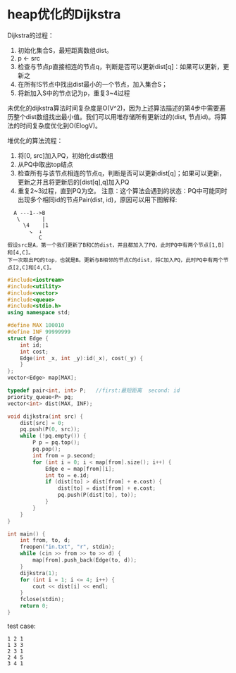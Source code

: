 # heap优化的Dijkstra
Dijkstra的过程：
1. 初始化集合S，最短距离数组dist。
2. p <- src
3. 检查与节点p直接相连的节点q，判断是否可以更新dist[q]：如果可以更新，更新之
4. 在所有!S节点中找出dist最小的一个节点，加入集合S；
5. 将新加入S中的节点记为p，重复3~4过程

未优化的dijkstra算法时间复杂度是O(V^2)，因为上述算法描述的第4步中需要遍历整个dist数组找出最小值。我们可以用堆存储所有更新过的(dist, 节点id)。将算法的时间复杂度优化到O(ElogV)。

堆优化的算法流程：
1. 将[0, src]加入PQ，初始化dist数组
2. 从PQ中取出top结点
3. 检查所有与该节点相连的节点q，判断是否可以更新dist[q]；如果可以更新，更新之并且将更新后的[dist[q],q]加入PQ
4. 重复2~3过程，直到PQ为空。
注意：这个算法会遇到的状态：PQ中可能同时出现多个相同id的节点Pair(dist, id)，原因可以用下图解释:
```
  A ---1-->B
   \       |
     \4    |1
       ↘  ↓
          C
假设src是A，第一个我们更新了B和C的dist，并且都加入了PQ，此时PQ中有两个节点[1,B]和[4,C]。
下一次取出PQ的top，也就是B。更新与B相邻的节点C的dist，将C加入PQ，此时PQ中有两个节点[2,C]和[4,C]。
```
```C++
#include<iostream>
#include<utility>
#include<vector>
#include<queue>
#include<stdio.h>
using namespace std;

#define MAX 100010
#define INF 99999999
struct Edge {
	int id;
	int cost;
	Edge(int _x, int _y):id(_x), cost(_y) {
	}
};
vector<Edge> map[MAX];

typedef pair<int, int> P;   //first:最短距离  second: id 
priority_queue<P> pq;
vector<int> dist(MAX, INF);

void dijkstra(int src) {
	dist[src] = 0;
	pq.push(P(0, src));
	while (!pq.empty()) {
		P p = pq.top();
		pq.pop();
		int from = p.second;
		for (int i = 0; i < map[from].size(); i++) {
			Edge e = map[from][i];
			int to = e.id;
			if (dist[to] > dist[from] + e.cost) {
				dist[to] = dist[from] + e.cost;
				pq.push(P(dist[to], to));
			}
		}
	}
}

int main() {
	int from, to, d;
	freopen("in.txt", "r", stdin);
	while (cin >> from >> to >> d) {
		map[from].push_back(Edge(to, d));
	}
	dijkstra(1);
	for (int i = 1; i <= 4; i++) {
		cout << dist[i] << endl;
	}
	fclose(stdin);
	return 0;
}
```
test case:
```
1 2 1
1 3 3
2 3 1
2 4 5
3 4 1
```
